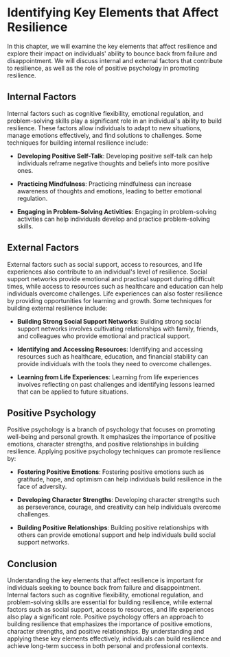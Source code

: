 Identifying Key Elements that Affect Resilience
======================================================================================================

In this chapter, we will examine the key elements that affect resilience and explore their impact on individuals' ability to bounce back from failure and disappointment. We will discuss internal and external factors that contribute to resilience, as well as the role of positive psychology in promoting resilience.

Internal Factors
----------------

Internal factors such as cognitive flexibility, emotional regulation, and problem-solving skills play a significant role in an individual's ability to build resilience. These factors allow individuals to adapt to new situations, manage emotions effectively, and find solutions to challenges. Some techniques for building internal resilience include:

* **Developing Positive Self-Talk**: Developing positive self-talk can help individuals reframe negative thoughts and beliefs into more positive ones.

* **Practicing Mindfulness**: Practicing mindfulness can increase awareness of thoughts and emotions, leading to better emotional regulation.

* **Engaging in Problem-Solving Activities**: Engaging in problem-solving activities can help individuals develop and practice problem-solving skills.

External Factors
----------------

External factors such as social support, access to resources, and life experiences also contribute to an individual's level of resilience. Social support networks provide emotional and practical support during difficult times, while access to resources such as healthcare and education can help individuals overcome challenges. Life experiences can also foster resilience by providing opportunities for learning and growth. Some techniques for building external resilience include:

* **Building Strong Social Support Networks**: Building strong social support networks involves cultivating relationships with family, friends, and colleagues who provide emotional and practical support.

* **Identifying and Accessing Resources**: Identifying and accessing resources such as healthcare, education, and financial stability can provide individuals with the tools they need to overcome challenges.

* **Learning from Life Experiences**: Learning from life experiences involves reflecting on past challenges and identifying lessons learned that can be applied to future situations.

Positive Psychology
-------------------

Positive psychology is a branch of psychology that focuses on promoting well-being and personal growth. It emphasizes the importance of positive emotions, character strengths, and positive relationships in building resilience. Applying positive psychology techniques can promote resilience by:

* **Fostering Positive Emotions**: Fostering positive emotions such as gratitude, hope, and optimism can help individuals build resilience in the face of adversity.

* **Developing Character Strengths**: Developing character strengths such as perseverance, courage, and creativity can help individuals overcome challenges.

* **Building Positive Relationships**: Building positive relationships with others can provide emotional support and help individuals build social support networks.

Conclusion
----------

Understanding the key elements that affect resilience is important for individuals seeking to bounce back from failure and disappointment. Internal factors such as cognitive flexibility, emotional regulation, and problem-solving skills are essential for building resilience, while external factors such as social support, access to resources, and life experiences also play a significant role. Positive psychology offers an approach to building resilience that emphasizes the importance of positive emotions, character strengths, and positive relationships. By understanding and applying these key elements effectively, individuals can build resilience and achieve long-term success in both personal and professional contexts.
